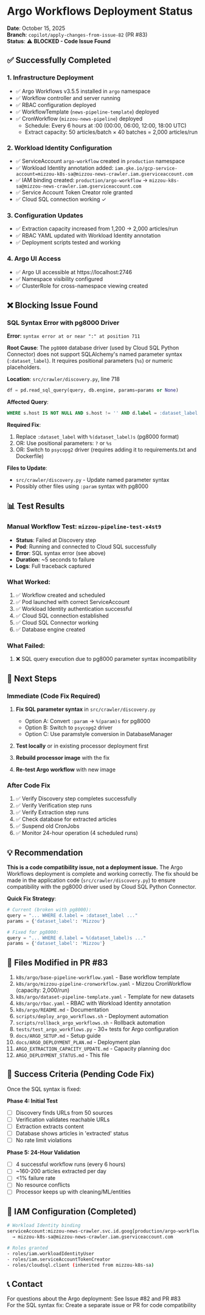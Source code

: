 # Argo Workflows Deployment Status

**Date**: October 15, 2025  
**Branch**: `copilot/apply-changes-from-issue-82` (PR #83)  
**Status**: ⚠️ **BLOCKED - Code Issue Found**

## ✅ Successfully Completed

### 1. Infrastructure Deployment
- ✅ Argo Workflows v3.5.5 installed in `argo` namespace
- ✅ Workflow controller and server running
- ✅ RBAC configuration deployed
- ✅ WorkflowTemplate (`news-pipeline-template`) deployed
- ✅ CronWorkflow (`mizzou-news-pipeline`) deployed
  - Schedule: Every 6 hours at :00 (00:00, 06:00, 12:00, 18:00 UTC)
  - Extract capacity: 50 articles/batch × 40 batches = 2,000 articles/run

### 2. Workload Identity Configuration
- ✅ ServiceAccount `argo-workflow` created in `production` namespace
- ✅ Workload Identity annotation added: `iam.gke.io/gcp-service-account=mizzou-k8s-sa@mizzou-news-crawler.iam.gserviceaccount.com`
- ✅ IAM binding created: `production/argo-workflow` → `mizzou-k8s-sa@mizzou-news-crawler.iam.gserviceaccount.com`
- ✅ Service Account Token Creator role granted
- ✅ Cloud SQL connection working ✓

### 3. Configuration Updates
- ✅ Extraction capacity increased from 1,200 → 2,000 articles/run
- ✅ RBAC YAML updated with Workload Identity annotation
- ✅ Deployment scripts tested and working

### 4. Argo UI Access
- ✅ Argo UI accessible at https://localhost:2746
- ✅ Namespace visibility configured
- ✅ ClusterRole for cross-namespace viewing created

## ❌ Blocking Issue Found

### SQL Syntax Error with pg8000 Driver

**Error**: `syntax error at or near ":" at position 711`

**Root Cause**: The `pg8000` database driver (used by Cloud SQL Python Connector) does not support SQLAlchemy's named parameter syntax (`:dataset_label`). It requires positional parameters (`%s`) or numeric placeholders.

**Location**: `src/crawler/discovery.py`, line 718
```python
df = pd.read_sql_query(query, db.engine, params=params or None)
```

**Affected Query**:
```sql
WHERE s.host IS NOT NULL AND s.host != '' AND d.label = :dataset_label
```

**Required Fix**:
1. Replace `:dataset_label` with `%(dataset_label)s` (pg8000 format)
2. OR: Use positional parameters: `?` or `%s`
3. OR: Switch to `psycopg2` driver (requires adding it to requirements.txt and Dockerfile)

**Files to Update**:
- `src/crawler/discovery.py` - Update named parameter syntax
- Possibly other files using `:param` syntax with pg8000

## 📊 Test Results

### Manual Workflow Test: `mizzou-pipeline-test-x4st9`
- **Status**: Failed at Discovery step
- **Pod**: Running and connected to Cloud SQL successfully
- **Error**: SQL syntax error (see above)
- **Duration**: ~5 seconds to failure
- **Logs**: Full traceback captured

### What Worked:
1. ✅ Workflow created and scheduled
2. ✅ Pod launched with correct ServiceAccount
3. ✅ Workload Identity authentication successful
4. ✅ Cloud SQL connection established
5. ✅ Cloud SQL Connector working
6. ✅ Database engine created

### What Failed:
1. ❌ SQL query execution due to pg8000 parameter syntax incompatibility

## 🔄 Next Steps

### Immediate (Code Fix Required)
1. **Fix SQL parameter syntax** in `src/crawler/discovery.py`
   - Option A: Convert `:param` → `%(param)s` for pg8000
   - Option B: Switch to `psycopg2` driver
   - Option C: Use paramstyle conversion in DatabaseManager

2. **Test locally** or in existing processor deployment first

3. **Rebuild processor image** with the fix

4. **Re-test Argo workflow** with new image

### After Code Fix
1. ✅ Verify Discovery step completes successfully
2. ✅ Verify Verification step runs
3. ✅ Verify Extraction step runs  
4. ✅ Check database for extracted articles
5. ✅ Suspend old CronJobs
6. ✅ Monitor 24-hour operation (4 scheduled runs)

## 💡 Recommendation

**This is a code compatibility issue, not a deployment issue.** The Argo Workflows deployment is complete and working correctly. The fix should be made in the application code (`src/crawler/discovery.py`) to ensure compatibility with the pg8000 driver used by Cloud SQL Python Connector.

**Quick Fix Strategy**:
```python
# Current (broken with pg8000):
query = "... WHERE d.label = :dataset_label ..."
params = {'dataset_label': 'Mizzou'}

# Fixed for pg8000:
query = "... WHERE d.label = %(dataset_label)s ..."
params = {'dataset_label': 'Mizzou'}
```

## 📝 Files Modified in PR #83

1. `k8s/argo/base-pipeline-workflow.yaml` - Base workflow template
2. `k8s/argo/mizzou-pipeline-cronworkflow.yaml` - Mizzou CronWorkflow (capacity: 2,000/run)
3. `k8s/argo/dataset-pipeline-template.yaml` - Template for new datasets
4. `k8s/argo/rbac.yaml` - RBAC with Workload Identity annotation
5. `k8s/argo/README.md` - Documentation
6. `scripts/deploy_argo_workflows.sh` - Deployment automation
7. `scripts/rollback_argo_workflows.sh` - Rollback automation
8. `tests/test_argo_workflows.py` - 30+ tests for Argo configuration
9. `docs/ARGO_SETUP.md` - Setup guide
10. `docs/ARGO_DEPLOYMENT_PLAN.md` - Deployment plan
11. `ARGO_EXTRACTION_CAPACITY_UPDATE.md` - Capacity planning doc
12. `ARGO_DEPLOYMENT_STATUS.md` - This file

## 🎯 Success Criteria (Pending Code Fix)

Once the SQL syntax is fixed:

**Phase 4: Initial Test**
- [ ] Discovery finds URLs from 50 sources
- [ ] Verification validates reachable URLs
- [ ] Extraction extracts content
- [ ] Database shows articles in 'extracted' status
- [ ] No rate limit violations

**Phase 5: 24-Hour Validation**
- [ ] 4 successful workflow runs (every 6 hours)
- [ ] ~160-200 articles extracted per day
- [ ] <1% failure rate
- [ ] No resource conflicts
- [ ] Processor keeps up with cleaning/ML/entities

## 🔧 IAM Configuration (Completed)

```bash
# Workload Identity binding
serviceAccount:mizzou-news-crawler.svc.id.goog[production/argo-workflow]
  → mizzou-k8s-sa@mizzou-news-crawler.iam.gserviceaccount.com

# Roles granted
- roles/iam.workloadIdentityUser
- roles/iam.serviceAccountTokenCreator
- roles/cloudsql.client (inherited from mizzou-k8s-sa)
```

## 📞 Contact

For questions about the Argo deployment: See Issue #82 and PR #83  
For the SQL syntax fix: Create a separate issue or PR for code compatibility

